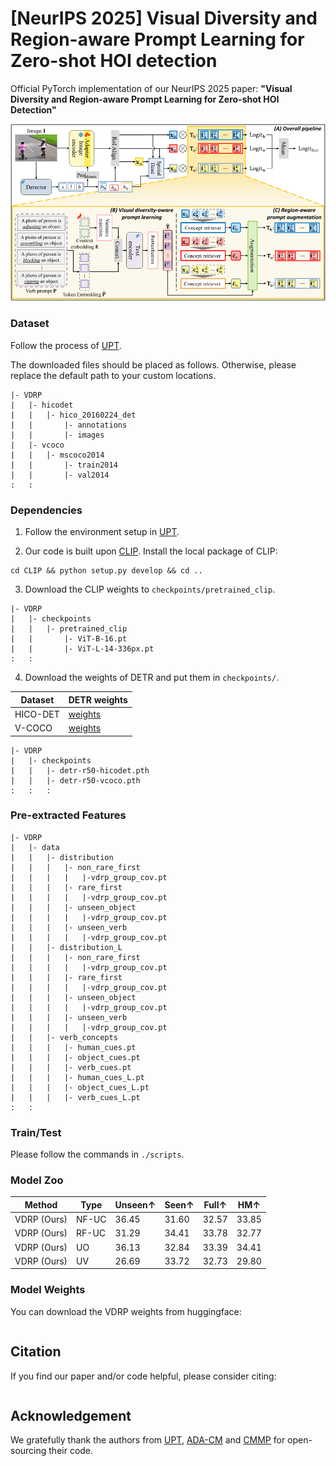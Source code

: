 # [NeurIPS 2025] Visual Diversity and Region-aware Prompt Learning for Zero-shot HOI detection
Official PyTorch implementation of our NeurIPS 2025 paper: **"Visual Diversity and Region-aware Prompt Learning for Zero-shot HOI Detection"**

<p align="center">
  <img src="assets/Overall_figure.png" width="800"/>
</p>


### Dataset 
Follow the process of [UPT](https://github.com/fredzzhang/upt).

The downloaded files should be placed as follows. Otherwise, please replace the default path to your custom locations.
```
|- VDRP
|   |- hicodet
|   |   |- hico_20160224_det
|   |       |- annotations
|   |       |- images
|   |- vcoco
|   |   |- mscoco2014
|   |       |- train2014
|   |       |- val2014
:   :      
```

### Dependencies
1. Follow the environment setup in [UPT](https://github.com/fredzzhang/upt).

2. Our code is built upon [CLIP](https://github.com/openai/CLIP). Install the local package of CLIP:
```
cd CLIP && python setup.py develop && cd ..
```

3. Download the CLIP weights to `checkpoints/pretrained_clip`.
```
|- VDRP
|   |- checkpoints
|   |   |- pretrained_clip
|   |       |- ViT-B-16.pt
|   |       |- ViT-L-14-336px.pt
:   :      
```

4. Download the weights of DETR and put them in `checkpoints/`.


| Dataset | DETR weights |
| --- | --- |
| HICO-DET | [weights](https://drive.google.com/file/d/1BQ-0tbSH7UC6QMIMMgdbNpRw2NcO8yAD/view?usp=sharing)  |
| V-COCO | [weights](https://drive.google.com/file/d/1AIqc2LBkucBAAb_ebK9RjyNS5WmnA4HV/view?usp=sharing) |


```
|- VDRP
|   |- checkpoints
|   |   |- detr-r50-hicodet.pth
|   |   |- detr-r50-vcoco.pth
:   :   :
```

### Pre-extracted Features

```
|- VDRP
|   |- data
|   |   |- distribution
|   |   |   |- non_rare_first
|   |   |   |   |-vdrp_group_cov.pt
|   |   |   |- rare_first
|   |   |   |   |-vdrp_group_cov.pt
|   |   |   |- unseen_object
|   |   |   |   |-vdrp_group_cov.pt
|   |   |   |- unseen_verb
|   |   |   |   |-vdrp_group_cov.pt
|   |   |- distribution_L
|   |   |   |- non_rare_first
|   |   |   |   |-vdrp_group_cov.pt
|   |   |   |- rare_first
|   |   |   |   |-vdrp_group_cov.pt
|   |   |   |- unseen_object
|   |   |   |   |-vdrp_group_cov.pt
|   |   |   |- unseen_verb
|   |   |   |   |-vdrp_group_cov.pt
|   |   |- verb_concepts
|   |   |   |- human_cues.pt
|   |   |   |- object_cues.pt
|   |   |   |- verb_cues.pt
|   |   |   |- human_cues_L.pt
|   |   |   |- object_cues_L.pt
|   |   |   |- verb_cues_L.pt
:   :      
```

### Train/Test

Please follow the commands in ```./scripts```.



### Model Zoo

| Method          | Type  | Unseen↑ | Seen↑ | Full↑ | HM↑   |
|-----------------|-------|---------|-------|-------|-------|
| VDRP (Ours)     | NF-UC | 36.45   | 31.60 | 32.57 | 33.85 |
| VDRP (Ours)     | RF-UC | 31.29   | 34.41 | 33.78 | 32.77 |
| VDRP (Ours)     | UO    | 36.13   | 32.84 | 33.39 | 34.41 |
| VDRP (Ours)     | UV    | 26.69   | 33.72 | 32.73 | 29.80 |

### Model Weights

You can download the VDRP weights from huggingface:
```

```

## Citation
If you find our paper and/or code helpful, please consider citing:
```

```

## Acknowledgement
We gratefully thank the authors from [UPT](https://github.com/fredzzhang/upt), [ADA-CM](https://github.com/ltttpku/ADA-CM/tree/main) and [CMMP](https://github.com/ltttpku/CMMP) for open-sourcing their code.
